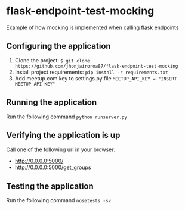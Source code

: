 # flask-endpoint-test-mocking
Example of how mocking is implemented when calling flask endpoints

## Configuring the application

1. Clone the project:
`$ git clone https://github.com/jhonjairoroa87/flask-endpoint-test-mocking`
2. Install project requirements:
`pip install -r requirements.txt`
3. Add meetup.com key to settings.py file
`MEETUP_API_KEY = "INSERT MEETUP API KEY"`

## Running the application
Run the following command
`python runserver.py`

## Verifying the application is up
Call one of the following url in your browser:
 - http://0.0.0.0:5000/
 - http://0.0.0.0:5000/get_groups

## Testing the application
Run the following command
`nosetests -sv`
